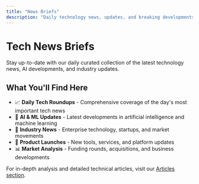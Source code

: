 ```yaml
---
title: "News Briefs"
description: "Daily technology news, updates, and breaking developments from the world of tech."
---
```


# Tech News Briefs

Stay up-to-date with our daily curated collection of the latest technology news, AI developments, and industry updates.

## What You'll Find Here

- 📈 **Daily Tech Roundups** - Comprehensive coverage of the day's most important tech news
- 🤖 **AI & ML Updates** - Latest developments in artificial intelligence and machine learning
- 💼 **Industry News** - Enterprise technology, startups, and market movements
- 🚀 **Product Launches** - New tools, services, and platform updates
- 📊 **Market Analysis** - Funding rounds, acquisitions, and business developments

For in-depth analysis and detailed technical articles, visit our [Articles section](/posts/).
